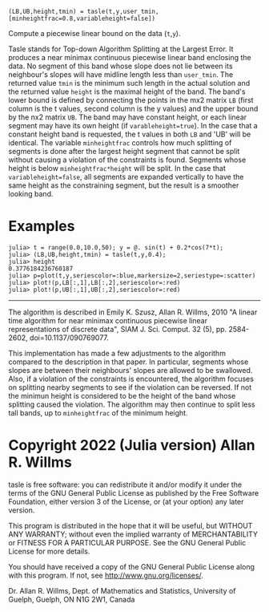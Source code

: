 	(LB,UB,height,tmin) = tasle(t,y,user_tmin,[minheightfrac=0.8,variableheight=false])

Compute a piecewise linear bound on the data (`t`,`y`).

Tasle stands for Top-down Algorithm Splitting at the Largest Error.  It produces a near
minimax continuous piecewise linear band enclosing the data.  No segment of this band
whose slope does not lie between its neighbour's slopes will have midline length less than
`user_tmin`.  The returned value `tmin` is the minimum such length in the actual solution
and the returned value `height` is the maximal height of the band.  The band's lower bound
is defined by connecting the points in the mx2 matrix `LB` (first column is the t values,
second column is the y values) and the upper bound by the nx2 matrix `UB`.   The band may
have constant height, or each linear segment may have its own height (if
`varableheight=true`).  In the case that a constant height band is requested, the t values
in both `LB` and 'UB' will be identical.  The variable `minheightfrac` controls how much
splitting of segments is done after the largest height segment that cannot be split
without causing a violation of the constraints is found.  Segments whose height is below
`minheightfrac*height` will be split.  In the case that `variableheight=false`, all
segments are expanded vertically to have the same height as the constraining segment, but
the result is a smoother looking band.

# Examples #
```julia-repl
julia> t = range(0.0,10.0,50); y = @. sin(t) + 0.2*cos(7*t);
julia> (LB,UB,height,tmin) = tasle(t,y,0.4);
julia> height
0.3776184236760187
julia> p=plot(t,y,seriescolor=:blue,markersize=2,seriestype=:scatter)
julia> plot!(p,LB[:,1],LB[:,2],seriescolor=:red)
julia> plot!(p,UB[:,1],UB[:,2],seriescolor=:red)
```

---

The algorithm is described in
Emily K. Szusz, Allan R. Willms, 2010 "A linear time algorithm for near minimax
continuous piecewise linear representations of discrete data", SIAM J. Sci.
Comput. 32 (5), pp. 2584-2602, doi=10.1137/090769077.

This implementation has made a few adjustments to the algorithm compared to the 
description in that paper.  In particular, segments whose slopes are between their
neighbours' slopes are allowed to be swallowed.  Also, if a violation of the 
constraints is encountered, the algorithm focuses on splitting nearby segments to
see if the violation can be reversed.  If not the minimun height is considered to
be the height of the band whose splitting caused the violation.  The algorithm may
then continue to split less tall bands, up to `minheightfrac` of the minimum height.

# Copyright 2022 (Julia version) Allan R. Willms #

tasle is free software: you can redistribute it and/or modify it under the terms
of the GNU General Public License as published by the Free Software Foundation,
either version 3 of the License, or (at your option) any later version.

This program is distributed in the hope that it will be useful, but WITHOUT ANY
WARRANTY; without even the implied warranty of MERCHANTABILITY or FITNESS FOR A
PARTICULAR PURPOSE.  See the GNU General Public License for more details.

You should have received a copy of the GNU General Public License along with
this program.  If not, see <http://www.gnu.org/licenses/>.

Dr. Allan R. Willms,
Dept. of Mathematics and Statistics,
University of Guelph,
Guelph, ON N1G 2W1,
Canada


